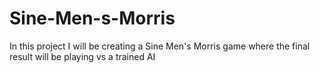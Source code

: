 # Sine-Men-s-Morris
In this project I will be creating a Sine Men's Morris game where the final result will be playing vs a trained AI
